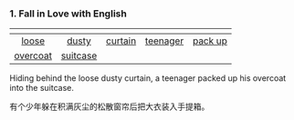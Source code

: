 ### 1. Fall in Love with English

| <!-- --> | <!-- --> | <!-- --> | <!-- --> | <!-- --> |
|:--------:|:--------:|:--------:|:--------:|:--------:|
| [loose](/study-english/words/word-view.html?word=loose&return-path=/study-english/hua/index.html?content-name=part-1) | [dusty](/study-english/words/word-view.html?word=dusty&return-path=/study-english/hua/index.html?content-name=part-1) | [curtain](/study-english/words/word-view.html?word=curtain&return-path=/study-english/hua/index.html?content-name=part-1) | [teenager](/study-english/words/word-view.html?word=teenager&return-path=/study-english/hua/index.html?content-name=part-1) | [pack up](/study-english/words/word-view.html?word=pack-up&return-path=/study-english/hua/index.html?content-name=part-1) |
| [overcoat](/study-english/words/word-view.html?word=overcoat&return-path=/study-english/hua/index.html?content-name=part-1) | [suitcase](/study-english/words/word-view.html?word=suitcase&return-path=/study-english/hua/index.html?content-name=part-1) |

Hiding behind the loose dusty curtain, a teenager packed up his overcoat into the suitcase.

有个少年躲在积满灰尘的松散窗帘后把大衣装入手提箱。